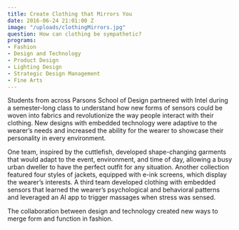 ```yaml
---
title: Create Clothing that Mirrors You
date: 2016-06-24 21:01:00 Z
image: "/uploads/clothingMirrors.jpg"
question: How can clothing be sympathetic?
programs:
- Fashion
- Design and Technology
- Product Design
- Lighting Design
- Strategic Design Management
- Fine Arts
---
```


Students from across Parsons School of Design partnered with Intel during a semester-long class to understand how new forms of sensors could be woven into fabrics and revolutionize the way people interact with their clothing.  New designs with embedded technology were adaptive to the wearer’s needs and increased the ability for the wearer to showcase their personality in every environment.

One team, inspired by the cuttlefish, developed shape-changing garments that would adapt to the event, environment, and time of day, allowing a busy urban dweller to have the perfect outfit for any situation. Another collection featured four styles of jackets, equipped with e-ink screens, which display the wearer’s interests. A third team developed clothing with embedded sensors that learned the wearer’s psychological and behavioral patterns and leveraged an AI app to trigger massages when stress was sensed.

The collaboration between design and technology created new ways to merge form and function in fashion.
